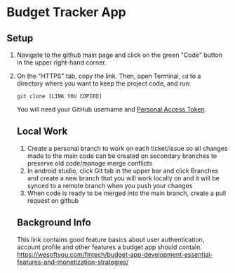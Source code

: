 # Budget Tracker App

## Setup
1. Navigate to the github main page and click on the green "Code" button in the upper right-hand corner.
2. On the "HTTPS" tab, copy the link. Then, open Terminal, `cd` to a directory where you want to keep the project code, and run:
   
    ```git clone [LINK YOU COPIED]```
   
   You will need your GitHub username and [Personal Access Token](https://docs.github.com/en/authentication/keeping-your-account-and-data-secure/managing-your-personal-access-tokens).

   ## Local Work
   1. Create a personal branch to work on each ticket/issue so all changes made to the main code can be created on secondary branches to preserve old code/manage merge conflicts
   2. In android studio, click Git tab in the upper bar and click Branches and create a new branch that you will work locally on and it will be synced to a remote branch when you push your changes
   3. When code is ready to be merged into the main branch, create a pull request on github

   ## Background Info
   This link contains good feature basics about user authentication, account profile and other features a budget app should contain.
   https://wesoftyou.com/fintech/budget-app-development-essential-features-and-monetization-strategies/
